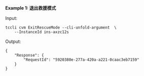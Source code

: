 **Example 1: 退出救援模式**



Input: 

```
tccli cvm ExitRescueMode --cli-unfold-argument  \
    --InstanceId ins-axzc12s
```

Output: 
```
{
    "Response": {
        "RequestId": "5920380e-277a-420a-a221-0caac3eb7159"
    }
}
```

